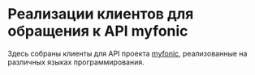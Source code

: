 Реализации клиентов для обращения к API myfonic
==========

Здесь собраны клиенты для API проекта [myfonic](http://www.myfonic.com/), реализованные на различных языках программирования.
